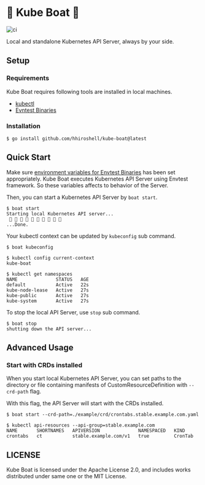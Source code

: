 🚤 Kube Boat 🚤
===
![ci](https://github.com/hhiroshell/kube-boat/actions/workflows/ci.yaml/badge.svg)

Local and standalone Kubernetes API Server, always by your side.


Setup
---

### Requirements
Kube Boat requires following tools are installed in local machines.

- [kubectl](https://kubernetes.io/docs/tasks/tools/#kubectl)
- [Evntest Binaries](https://book.kubebuilder.io/reference/envtest.html)

### Installation

```console
$ go install github.com/hhiroshell/kube-boat@latest
```

Quick Start
---
Make sure [environment variables for Envtest Binaries](https://book.kubebuilder.io/reference/envtest.html#environment-variables)
has been set appropriately.
Kube Boat executes Kubernetes API Server using Envtest framework. So these variables affects to behavior of the Server.

Then, you can start a Kubernetes API Server by `boat start`.

```console
$ boat start
Starting local Kubernetes API server...
 🚤 🚤 🚤 🚤 🚤 🚤 🚤 🚤 🚤 🚤
...Done.
```

Your kubectl context can be updated by `kubeconfig` sub command.

```console
$ boat kubeconfig

$ kubectl config current-context
kube-boat

$ kubectl get namespaces
NAME              STATUS   AGE
default           Active   22s
kube-node-lease   Active   27s
kube-public       Active   27s
kube-system       Active   27s
```

To stop the local API Server, use `stop` sub command.

```console
$ boat stop
shutting down the API server...
```

Advanced Usage
---

### Start with CRDs installed
When you start local Kubernetes API Server, you can set paths to the directory or file containing manifests of
CustomResourceDefinition with `--crd-path` flag.

With this flag, the API Server will start with the CRDs installed.

```console
$ boat start --crd-path=./example/crd/crontabs.stable.example.com.yaml

$ kubectl api-resources --api-group=stable.example.com
NAME       SHORTNAMES   APIVERSION              NAMESPACED   KIND
crontabs   ct           stable.example.com/v1   true         CronTab
```

LICENSE
---
Kube Boat is licensed under the Apache License 2.0, and includes works distributed under same one or the MIT License.
